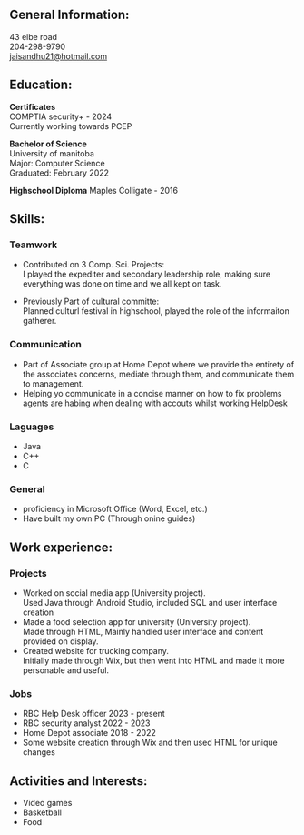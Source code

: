 ## General Information:  
43 elbe road   
204-298-9790  
jaisandhu21@hotmail.com  
## Education:  

**Certificates**  
COMPTIA security+ - 2024    
Currently working towards PCEP

**Bachelor of Science**  
University of manitoba   
Major: Computer Science  
Graduated: February 2022  

**Highschool Diploma**
Maples Colligate - 2016   

## Skills:  

### Teamwork  
* Contributed on 3 Comp. Sci. Projects:  
I played the expediter and secondary leadership role, making sure everything was done on time and we all kept on task.  

* Previously Part of cultural committe:  
  Planned culturl festival in highschool, played the role of the informaiton gatherer. 

### Communication
* Part of Associate group at Home Depot where we provide the entirety of the associates concerns, mediate through them, and communicate them to management.
* Helping yo communicate in a concise manner on how to fix problems agents are habing when dealing with accouts whilst working HelpDesk 

### Laguages
* Java
* C++
* C

### General
* proficiency in Microsoft Office (Word, Excel, etc.)
* Have built my own PC (Through onine guides)

## Work experience:  
 
### Projects  
* Worked on social media app (University project).  
  Used Java through Android Studio, included SQL and user interface creation
* Made a food selection app for university (University project).  
  Made through HTML, Mainly handled user interface and content provided on display. 
* Created website for trucking company.  
  Initially made through Wix, but then went into HTML and made it more personable and useful.
  
### Jobs
* RBC Help Desk officer 2023 - present
* RBC security analyst 2022 - 2023
* Home Depot associate 2018 - 2022
* Some website creation through Wix and then used HTML for unique changes
  

## Activities and Interests:  

* Video games
* Basketball 
* Food
  
